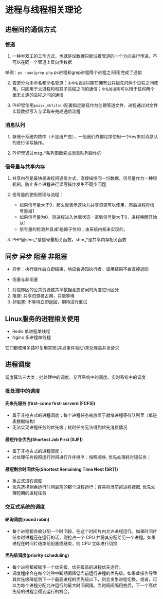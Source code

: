 # 进程与线程相关理论

## 进程间的通信方式

### 管道

1. 一种半双工的工作方式，也就是说数据只能沿着管道的一个方向进行传递，不可以在同一个管道上反向传数据

举例：`ps -aux|grep php` ps进程和grep进程两个进程之间用|完成了通信

2. 管道分为未命名和命名管道：`未命名管道`只能在拥有公共祖先的两个进程之间使用，只能用于父进程和和其子进程之间的通信；`命名管道`则可以用于任何两个毫无关连的进程之间的通信

3. PHP里使用`posix_mkfifo()`配置指定路径作为创建管道文件，进程通过对文件实现数据写入与读取来完成通信流程

### 消息队列

1. 存储于系统内核中（不是用户态），一般我们外部程序使用一个key来对消息队列进行读写操作。

2. PHP里通过msg_*系列函数完成消息队列操作的

### 信号量与共享内存

1. 共享内存是最快是进程间通信方式，直接操控同一份数据。信号量作为一种锁机制，防止多个进程进行读写操作发生不同步问题

2. 信号量的使用原理与流程：
    - 如果信号量大于0，那么就表示这块儿共享资源可以使用，然后进程将信号量减1
    - 如果信号量为0，则进程进入休眠状态一直到信号量大于0，进程唤醒开始从1
    - 信号量的检测并且减1是原子性的；由系统内核来实现的。

3. PHP里sem_*是信号量相关函数，shm_*是共享内存相关函数

## 同步 异步 阻塞 非阻塞

- 异步：执行操作后立即结束，响应会通知执行者。调用结果不会直接返回

- 阻塞与非阻塞

1. 对临界区的公共资源或共享数据竞态访问的角度进行区分
2. 阻塞: 共享资源被占用，只能等待
3. 非阻塞: 不等待立即返回，期待进行重试

## Linux服务的进程相关使用

- Redis 单进程单线程
- Nginx 多进程单线程

它们都使用多路IO复用实现(并发事件驱动)来处理高并发请求

## 进程调度

调度算法三大类：批处理中的调度、交互系统中的调度、实时系统中的调度

### 批处理中的调度

#### 先来先服务 (first-come first-serverd [FCFS])

- 属于非抢占式的进程调度；每个进程任务被放置于就绪进程等待队列里（单链表数据结构）
- 无法实现进程任务的优先级；耗时任务无法得到优先消费情况

#### 最短作业优先(Shortest Job First [SJF])

- 属于非抢占式的进程调度；
- 对处理任务按照运行时间进行升序排序；按照顺序, 优先处理耗时短任务；

#### 最短剩余时间优先(Shortest Remaining Time Next [SRT])

- 抢占式进程调度
- 优先选择剩余运行时间最短的那个进程运行；容易将当前的进程挂起, 优先处理短期的进程任务

### 交互式系统的调度

#### 轮询调度(round robin)

- 每个进程都会被分配一个时间段，在这个时间片内允许进程运行。如果时间片结束时进程还在运行的话，则抢占一个 CPU 并将其分配给另一个进程。如果进程在时间片结束前阻塞或结束，则 CPU 立即进行切换

#### 优先级调度(priority scheduling)

- 每个进程都被赋予一个优先级，优先级高的进程优先运行。
- 调度程序会在每个时钟中断期间降低当前运行进程的优先级。如果此操作导致其优先级降低到下一个最高进程的优先级以下，则会发生进程切换。或者，可以为每个进程分配允许运行的最大时间间隔。当时间间隔用完后，下一个高优先级的进程会得到运行的机会。

